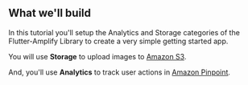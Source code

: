 ## What we'll build

In this tutorial you'll setup the Analytics and Storage categories of the Flutter-Amplify Library to create a very simple getting started app. 

You will use **Storage** to upload images to [Amazon S3](https://aws.amazon.com/s3/). 

And, you'll use **Analytics** to track user actions in [Amazon Pinpoint](https://aws.amazon.com/pinpoint/).  
